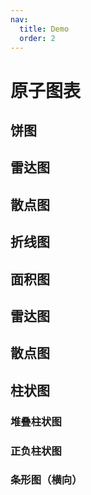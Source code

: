 ```yaml
---
nav:
  title: Demo
  order: 2
---
```


# 原子图表

## 饼图

<code src="../demos/charts/donut-single.tsx" background="var(--main-bg-color)"  title="单值饼图" iframe=400></code>
<code src="../demos/charts/donut-multi.tsx" background="var(--main-bg-color)"  title="多值饼图" iframe=400></code>

## 雷达图

<code src="../demos/charts/radar.tsx" background="var(--main-bg-color)"  title="雷达图" iframe=540></code>

## 散点图

<code src="../demos/charts/scatter.tsx" background="var(--main-bg-color)"  title="散点图" iframe=540></code>
## 折线图
<code src="../demos/charts/line.tsx" background="var(--main-bg-color)" iframe=540></code>

## 面积图
<code src="../demos/charts/area.tsx" background="var(--main-bg-color)" iframe=540></code>

## 雷达图
<code src="../demos/charts/radar.tsx" background="var(--main-bg-color)" iframe=540></code>

## 散点图
<code src="../demos/charts/scatter.tsx" background="var(--main-bg-color)" iframe=540></code>

## 柱状图
<code src="../demos/charts/bar/bar.tsx" background="var(--main-bg-color)" iframe=540></code>

### 堆叠柱状图
<code src="../demos/charts/bar/bar.stacked.tsx" background="var(--main-bg-color)" iframe=540></code>

### 正负柱状图
<code src="../demos/charts/bar/bar.negative.tsx" background="var(--main-bg-color)" iframe=540></code>

### 条形图（横向）
<code src="../demos/charts/bar/bar.horizontal.tsx" background="var(--main-bg-color)" iframe=540></code>
